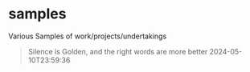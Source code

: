 # samples
Various Samples of work/projects/undertakings
<!-- start-quote -->
>Silence is Golden, and the right words are more better
2024-05-10T23:59:36
<!-- end-quote -->
